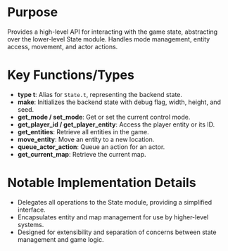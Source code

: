 # Purpose
Provides a high-level API for interacting with the game state, abstracting over the lower-level State module. Handles mode management, entity access, movement, and actor actions.

# Key Functions/Types
- **type t**: Alias for `State.t`, representing the backend state.
- **make**: Initializes the backend state with debug flag, width, height, and seed.
- **get_mode / set_mode**: Get or set the current control mode.
- **get_player_id / get_player_entity**: Access the player entity or its ID.
- **get_entities**: Retrieve all entities in the game.
- **move_entity**: Move an entity to a new location.
- **queue_actor_action**: Queue an action for an actor.
- **get_current_map**: Retrieve the current map.

# Notable Implementation Details
- Delegates all operations to the State module, providing a simplified interface.
- Encapsulates entity and map management for use by higher-level systems.
- Designed for extensibility and separation of concerns between state management and game logic.
